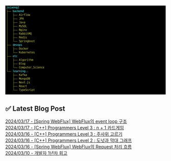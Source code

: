 ![image](./image/231205.png)

## ✅ Latest Blog Post

[2024/03/17 - [Spring WebFlux] WebFlux의 event loop 구조](http://blog.naver.com/ds4ouj/223386167543?fromRss=true) <br/>
[2024/03/17 - [C++] Programmers Level 3 : n + 1 카드게임](http://blog.naver.com/ds4ouj/223386098710?fromRss=true) <br/>
[2024/03/16 - [C++] Programmers Level 3 : 주사위 고르기](http://blog.naver.com/ds4ouj/223385722888?fromRss=true) <br/>
[2024/03/16 - [C++] Programmers Level 2 : 도넛과 막대 그래프](http://blog.naver.com/ds4ouj/223385663330?fromRss=true) <br/>
[2024/03/16 - [Spring WebFlux] WebFlux의 Request 처리 흐름](http://blog.naver.com/ds4ouj/223385409103?fromRss=true) <br/>
[2024/03/10 - 개발자 1년차 회고](http://blog.naver.com/ds4ouj/223378797578?fromRss=true) <br/>
